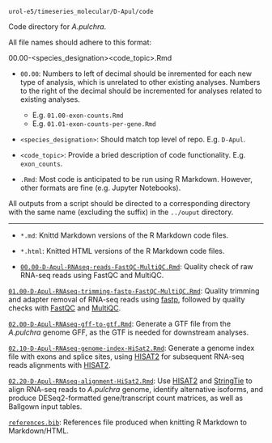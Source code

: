 `urol-e5/timeseries_molecular/D-Apul/code`

Code directory for _A.pulchra_.

All file names should adhere to this format:

00.00-<species_designation><code_topic>.Rmd

- `00.00`: Numbers to left of decimal should be inremented for each new type of analysis, which is unrelated to other existing analyses. Numbers to the right of the decimal should be incremented for analyses related to existing analyses.

	- E.g. `01.00-exon-counts.Rmd`
	- E.g. `01.01-exon-counts-per-gene.Rmd`
	
- `<species_designation>`: Should match top level of repo. E.g. `D-Apul`.

- `<code_topic>`: Provide a bried description of code functionality. E.g. `exon_counts`.

- `.Rmd`: Most code is anticipated to be run using R Markdown. However, other formats are fine (e.g. Jupyter Notebooks). 

All outputs from a script should be directed to a corresponding directory with the same name (excluding the suffix) in the `../ouput` directory.

---

- `*.md`: Knittd Markdown versions of the R Markdown code files.

- `*.html`: Knitted HTML versions of the R Markdown code files.

- [`00.00-D-Apul-RNAseq-reads-FastQC-MultiQC.Rmd`](./00.00-D-Apul-RNAseq-reads-FastQC-MultiQC.Rmd): Quality check of raw RNA-seq reads using FastQC and MultiQC.

[`01.00-D-Apul-RNAseq-trimming-fastp-FastQC-MultiQC.Rmd`](./01.00-D-Apul-RNAseq-trimming-fastp-FastQC-MultiQC.Rmd): Quality trimming and adapter removal of RNA-seq reads using [fastp](https://github.com/OpenGene/fastp), followed by quality checks with [FastQC](https://github.com/s-andrews/FastQC) and [MultiQC](https://github.com/MultiQC/MultiQC).

[`02.00-D-Apul-RNAseq-gff-to-gtf.Rmd`](./02.00-D-Apul-RNAseq-gff-to-gtf.Rmd): Generate a GTF file from the _A.pulchra_ genome GFF, as the GTF is needed for downstream analyses.

[`02.10-D-Apul-RNAseq-genome-index-HiSat2.Rmd`](./02.10-D-Apul-RNAseq-genome-index-HiSat2.Rmd): Generate a genome index file with exons and splice sites, using [HISAT2](https://daehwankimlab.github.io/hisat2/manual/) for subsequent RNA-seq reads alignments with [HISAT2](https://daehwankimlab.github.io/hisat2/manual/).

[`02.20-D-Apul-RNAseq-alignment-HiSat2.Rmd`](./02.20-D-Apul-RNAseq-alignment-HiSat2.Rmd): Use [HISAT2](https://daehwankimlab.github.io/hisat2/manual/) and [StringTie](https://ccb.jhu.edu/software/stringtie/index.shtml?t=manual) to align RNA-seq reads to _A.pulchra_ genome, identify alternative isoforms, and produce DESeq2-formatted gene/transcript count matrices, as well as Ballgown input tables.

[`references.bib`](./references.bib): References file produced when knitting R Markdown to Markdown/HTML.